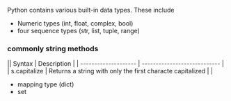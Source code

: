 Python contains various built-in data types. These include 
- Numeric types (int, float, complex, bool)
- four sequence types (str, list, tuple, range)
### commonly string methods 
|| Syntax              | Description                   |
| -------------------- | ----------------------------  |                                    
|  s.capitalize | Returns a string with only the first characte capitalized |                            |

- mapping type (dict)
- set

